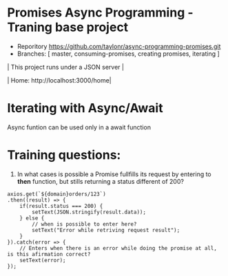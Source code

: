 # Promises Async Programming - Traning base project 
- Reporitory https://github.com/taylonr/async-programming-promises.git
- Branches: [ master, consuming-promises, creating promises, iterating ]

| This project runs under a JSON server |

| Home: http://localhost:3000/home|

# Iterating with Async/Await
Async funtion can be used only in a await function

# Training questions:
1. In what cases is possible a Promise fullfills its request by entering to **then** function, but stills returning a status different of 200?
```
axios.get(`${domain}orders/123`)
.then((result) => {
    if(result.status === 200) {
        setText(JSON.stringify(result.data));
    } else {
        // when is possible to enter here?
        setText("Error while retriving request result");
    }
}).catch(error => {
    // Enters when there is an error while doing the promise at all, is this afirmation correct?
    setText(error);
});
```

